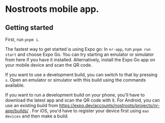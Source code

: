 # Nostroots mobile app.


## Getting started
First, run `pnpm i`.

The fastest way to get started is using Expo go:
In `nr-app`, run `pnpm run start` and choose Expo Go. You can try starting an emulator or simulator from here if you have it installed. Alternatively, install the Expo Go app on your mobile device and scan the QR code.

If you want to use a development build, you can switch to that by pressing `s`. Open an emulator or simulator with this build using the commands available.

If you want to run a development build on your phone, you'll have to download the latest app and scan the QR code with it. For Android, you can use an existing build from https://expo.dev/accounts/nostroots/projects/nr-app/builds/ . For iOS, you'd have to register your device first using `eas devices` and then make a build.